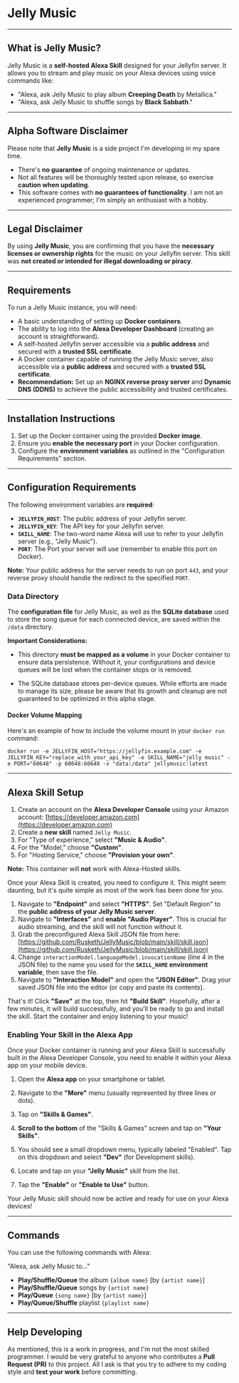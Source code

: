 
# Jelly Music

---

## What is Jelly Music?

Jelly Music is a **self-hosted Alexa Skill** designed for your Jellyfin server. It allows you to stream and play music on your Alexa devices using voice commands like:

* "Alexa, ask Jelly Music to play album **Creeping Death** by Metallica."
* "Alexa, ask Jelly Music to shuffle songs by **Black Sabbath**."

---

## Alpha Software Disclaimer

Please note that **Jelly Music** is a side project I'm developing in my spare time.

* There's **no guarantee** of ongoing maintenance or updates.
* Not all features will be thoroughly tested upon release, so exercise **caution when updating**.
* This software comes with **no guarantees of functionality**. I am not an experienced programmer; I'm simply an enthusiast with a hobby.

---

## Legal Disclaimer

By using **Jelly Music**, you are confirming that you have the **necessary licenses or ownership rights** for the music on your Jellyfin server. This skill was **not created or intended for illegal downloading or piracy**.

---

## Requirements

To run a Jelly Music instance, you will need:

* A basic understanding of setting up **Docker containers**.
* The ability to log into the **Alexa Developer Dashboard** (creating an account is straightforward).
* A self-hosted Jellyfin server accessible via a **public address** and secured with a **trusted SSL certificate**.
* A Docker container capable of running the Jelly Music server, also accessible via a **public address** and secured with a **trusted SSL certificate**.
* **Recommendation:** Set up an **NGINX reverse proxy server** and **Dynamic DNS (DDNS)** to achieve the public accessibility and trusted certificates.

---

## Installation Instructions

1.  Set up the Docker container using the provided **Docker image**.
2.  Ensure you **enable the necessary port** in your Docker configuration.
3.  Configure the **environment variables** as outlined in the "Configuration Requirements" section.

---

## Configuration Requirements

The following environment variables are **required**:

* **`JELLYFIN_HOST`**: The public address of your Jellyfin server.
* **`JELLYFIN_KEY`**: The API key for your Jellyfin server.
* **`SKILL_NAME`**: The two-word name Alexa will use to refer to your Jellyfin server (e.g., "Jelly Music").
* **`PORT`**: The Port your server will use (remember to enable this port on Docker).

**Note:** Your public address for the server needs to run on port `443`, and your reverse proxy should handle the redirect to the specified `PORT`.

### Data Directory

The **configuration file** for Jelly Music, as well as the **SQLite database** used to store the song queue for each connected device, are saved within the `/data` directory.

**Important Considerations:**

-   This directory **must be mapped as a volume** in your Docker container to ensure data persistence. Without it, your configurations and device queues will be lost when the container stops or is removed.
    
-   The SQLite database stores per-device queues. While efforts are made to manage its size, please be aware that its growth and cleanup are not guaranteed to be optimized in this alpha stage.
    

#### Docker Volume Mapping

Here's an example of how to include the volume mount in your `docker run` command:

``docker run -e JELLYFIN_HOST="https://jellyfin.example.com" -e JELLYFIN_KEY="replace_with_your_api_key" -e SKILL_NAME="jelly music" -e PORT="60648" -p 60648:60648 -v "data:/data" jellymusic:latest``

---

## Alexa Skill Setup

1.  Create an account on the **Alexa Developer Console** using your Amazon account: [https://developer.amazon.com](https://developer.amazon.com)
2.  Create a **new skill** named `Jelly Music`.
3.  For "Type of experience," select **"Music & Audio"**.
4.  For the "Model," choose **"Custom"**.
5.  For "Hosting Service," choose **"Provision your own"**.

**Note:** This container will **not** work with Alexa-Hosted skills.

Once your Alexa Skill is created, you need to configure it. This might seem daunting, but it's quite simple as most of the work has been done for you.

1.  Navigate to **"Endpoint"** and select **"HTTPS"**. Set "Default Region" to the **public address of your Jelly Music server**.
2.  Navigate to **"Interfaces"** and **enable "Audio Player"**. This is crucial for audio streaming, and the skill will not function without it.
3.  Grab the preconfigured Alexa Skill JSON file from here: [https://github.com/Rusketh/JellyMusic/blob/main/skill/skill.json](https://github.com/Rusketh/JellyMusic/blob/main/skill/skill.json)
4.  Change `interactionModel.languageModel.invocationName` (line 4 in the JSON file) to the name you used for the **`SKILL_NAME` environment variable**, then save the file.
5.  Navigate to **"Interaction Model"** and open the **"JSON Editor"**. Drag your saved JSON file into the editor (or copy and paste its contents).

That's it! Click **"Save"** at the top, then hit **"Build Skill"**. Hopefully, after a few minutes, it will build successfully, and you'll be ready to go and install the skill. Start the container and enjoy listening to your music!

### Enabling Your Skill in the Alexa App

Once your Docker container is running and your Alexa Skill is successfully built in the Alexa Developer Console, you need to enable it within your Alexa app on your mobile device.

1.  Open the **Alexa app** on your smartphone or tablet.
    
2.  Navigate to the **"More"** menu (usually represented by three lines or dots).
    
3.  Tap on **"Skills & Games"**.
    
4.  **Scroll to the bottom** of the "Skills & Games" screen and tap on **"Your Skills"**.
    
5.  You should see a small dropdown menu, typically labeled "Enabled". Tap on this dropdown and select **"Dev"** (for Development skills).
    
6.  Locate and tap on your **"Jelly Music"** skill from the list.
    
7.  Tap the **"Enable"** or **"Enable to Use"** button.
    

Your Jelly Music skill should now be active and ready for use on your Alexa devices!

---

## Commands

You can use the following commands with Alexa:

"Alexa, ask Jelly Music to..."

* **Play/Shuffle/Queue** the album `{album name}` [by `{artist name}`]
* **Play/Shuffle/Queue** songs by `{artist name}`
* **Play/Queue** `{song name}` [by `{artist name}`]
* **Play/Queue/Shuffle** playlist `{playlist name}`

---

## Help Developing

As mentioned, this is a work in progress, and I'm not the most skilled programmer. I would be very grateful to anyone who contributes a **Pull Request (PR)** to this project. All I ask is that you try to adhere to my coding style and **test your work** before committing.
